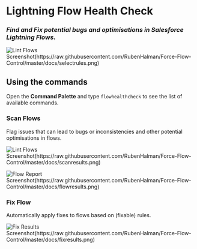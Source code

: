 # Lightning Flow Health Check
### _Find and Fix potential bugs and optimisations in Salesforce Lightning Flows._

![Lint Flows Screenshot(https://raw.githubusercontent.com/RubenHalman/Force-Flow-Control/master/docs/selectrules.png)](https://raw.githubusercontent.com/RubenHalman/Force-Flow-Control/master/docs/selectrules.png)

## Using the commands

Open the **Command Palette** and type `flowhealthcheck` to see the list of available commands.

### Scan Flows

Flag issues that can lead to bugs or inconsistencies and other potential optimisations in flows.

![Lint Flows Screenshot(https://raw.githubusercontent.com/RubenHalman/Force-Flow-Control/master/docs/scanresults.png)](https://raw.githubusercontent.com/RubenHalman/Force-Flow-Control/master/docs/scanresults.png)

![Flow Report Screenshot(https://raw.githubusercontent.com/RubenHalman/Force-Flow-Control/master/docs/flowresults.png)](https://raw.githubusercontent.com/RubenHalman/Force-Flow-Control/master/docs/flowresults.png)

### Fix Flow

Automatically apply fixes to flows based on (fixable) rules. 

![Fix Results Screenshot(https://raw.githubusercontent.com/RubenHalman/Force-Flow-Control/master/docs/fixresults.png)](https://raw.githubusercontent.com/RubenHalman/Force-Flow-Control/master/docs/fixresults.png)
